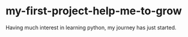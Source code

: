 # my-first-project-help-me-to-grow
Having much interest in learning python, my journey has just started.
